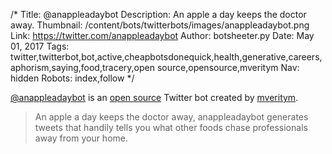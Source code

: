 /*
Title: @anappleadaybot
Description: An apple a day keeps the doctor away.
Thumbnail: /content/bots/twitterbots/images/anappleadaybot.png
Link: https://twitter.com/anappleadaybot
Author: botsheeter.py
Date: May 01, 2017
Tags: twitter,twitterbot,bot,active,cheapbotsdonequick,health,generative,careers,aphorism,saying,food,tracery,open source,opensource,mveritym
Nav: hidden
Robots: index,follow
*/

[@anappleadaybot](https://twitter.com/anappleadaybot) is an [open source](http://cheapbotsdonequick.com/source/anappleadaybot) Twitter bot created by [mveritym](https://twitter.com/www.twitter.com/mveritym). 

> An apple a day keeps the doctor away, anappleadaybot generates tweets that handily tells you what other foods chase professionals away from your home.
